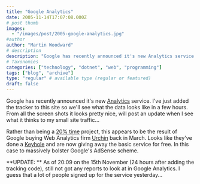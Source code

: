 ```yaml
---
title: "Google Analytics"
date: 2005-11-14T17:07:08.000Z
# post thumb
images:
  - "/images/post/2005-google-analytics.jpg"
#author
author: "Martin Woodward"
# description
description: "Google has recently announced it's new Analytics service."
# Taxonomies
categories: ["technology", "dotnet", "web", "programming"]
tags: ["blog", "archive"]
type: "regular" # available type (regular or featured)
draft: false
---
```

Google has recently announced it's new [Analytics](http://www.google.com/analytics/) service.  I've just added the tracker to this site so we'll see what the data looks like in a few hours.  From all the screen shots it looks pretty nice, will post an update when I see what it thinks to my small site traffic...

Rather than being a [20% time](http://www.eightypercent.net/Archive/2005/03/24.html) project, this appears to be the result of Google buying Web Analytics firm [Urchin](http://www.urchin.com/) back in March.  Looks like they've done a [Keyhole](http://www.keyhole.com) and are now giving away the basic service for free.  In this case to massively bolster Google's AdSense scheme.

**UPDATE: **  As of 20:09 on the 15th November (24 hours after adding the tracking code), still not got any reports to look at in Google Analytics.  I guess that a lot of people signed up for the service yesterday...